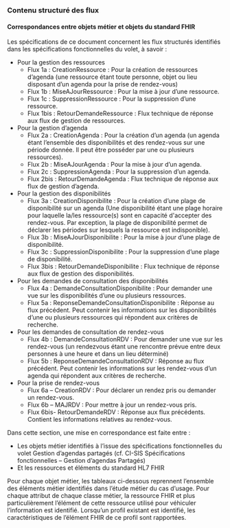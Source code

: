 ### Contenu structuré des flux

#### Correspondances entre objets métier et objets du standard FHIR

Les spécifications de ce document concernent les flux structurés identifiés dans les spécifications fonctionnelles du
volet, à savoir :
* Pour la gestion des ressources
	* Flux 1a : CreationRessource : Pour la création de ressources d’agenda (une ressource étant toute personne, objet ou lieu disposant d’un agenda pour la prise de rendez-vous)
	* Flux 1b : MiseAJourRessource : Pour la mise à jour d’une ressource.
	* Flux 1c : SuppressionRessource : Pour la suppression d’une ressource.
	* Flux 1bis : RetourDemandeRessource : Flux technique de réponse aux flux de gestion de ressources.
* Pour la gestion d’agenda
	* Flux 2a : CreationAgenda : Pour la création d’un agenda (un agenda étant l’ensemble des disponibilités et des rendez-vous sur une période donnée. Il peut être posséder par une ou plusieurs ressources).
	* Flux 2b : MiseAJourAgenda : Pour la mise à jour d’un agenda.
	* Flux 2c : SuppressionAgenda : Pour la suppression d’un agenda.
	* Flux 2bis : RetourDemandeAgenda : Flux technique de réponse aux flux de gestion d’agenda.
* Pour la gestion des disponibilités
	* Flux 3a : CreationDisponibilite : Pour la création d’une plage de disponibilité sur un agenda (Une disponibilité étant une plage horaire pour laquelle la/les ressource(s) sont en capacité d'accepter des rendez-vous. Par exception, la plage de disponibilité permet de déclarer les périodes sur lesquels la ressource est indisponible).
	* Flux 3b : MiseAJourDisponibilite : Pour la mise à jour d’une plage de disponibilité.
	* Flux 3c : SuppressionDisponibilite : Pour la suppression d’une plage de disponibilité.
	* Flux 3bis : RetourDemandeDisponibilite : Flux technique de réponse aux flux de gestion des disponibilités.
* Pour les demandes de consultation des disponibilités
	* Flux 4a : DemandeConsultationDisponibilite : Pour demander une vue sur les disponibilités d’une ou plusieurs ressources.
	* Flux 5a : ReponseDemandeConsultationDisponibilite : Réponse au flux précédent. Peut contenir les informations sur les disponibilités d’une ou plusieurs ressources qui répondent aux critères de recherche.
* Pour les demandes de consultation de rendez-vous
	* Flux 4b : DemandeConsultationRDV : Pour demander une vue sur les rendez-vous (un rendezvous étant une rencontre prévue entre deux personnes à une heure et dans un lieu déterminé)
	* Flux 5b : ReponseDemandeConsultationRDV : Réponse au flux précédent. Peut contenir les informations sur les rendez-vous d’un agenda qui répondent aux critères de recherche.
* Pour la prise de rendez-vous
	* Flux 6a – CreationRDV : Pour déclarer un rendez pris ou demander un rendez-vous.
	* Flux 6b – MAJRDV : Pour mettre à jour un rendez-vous pris.
	* Flux 6bis- RetourDemandeRDV : Réponse aux flux précédents. Contient les informations relatives au rendez-vous.

Dans cette section, une mise en correspondance est faite entre :

* Les objets métier identifiés à l’issue des spécifications fonctionnelles du volet Gestion d’agendas partagés (cf. CI-SIS Spécifications fonctionnelles – Gestion d’agendas Partagés)
* Et les ressources et éléments du standard HL7 FHIR

Pour chaque objet métier, les tableaux ci-dessous reprennent l’ensemble des éléments métier identifiés dans l’étude métier du cas d’usage. Pour chaque attribut de chaque classe métier, la ressource FHIR et plus particulièrement l’élément de cette ressource utilisé pour véhiculer l’information est identifié. Lorsqu’un profil existant est identifié, les caractéristiques de l’élément FHIR de ce profil sont rapportées.
